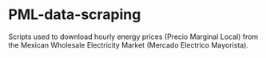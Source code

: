 # PML-data-scraping
Scripts used to download hourly energy prices (Precio Marginal Local) from the Mexican Wholesale Electricity Market (Mercado Electrico Mayorista). 

